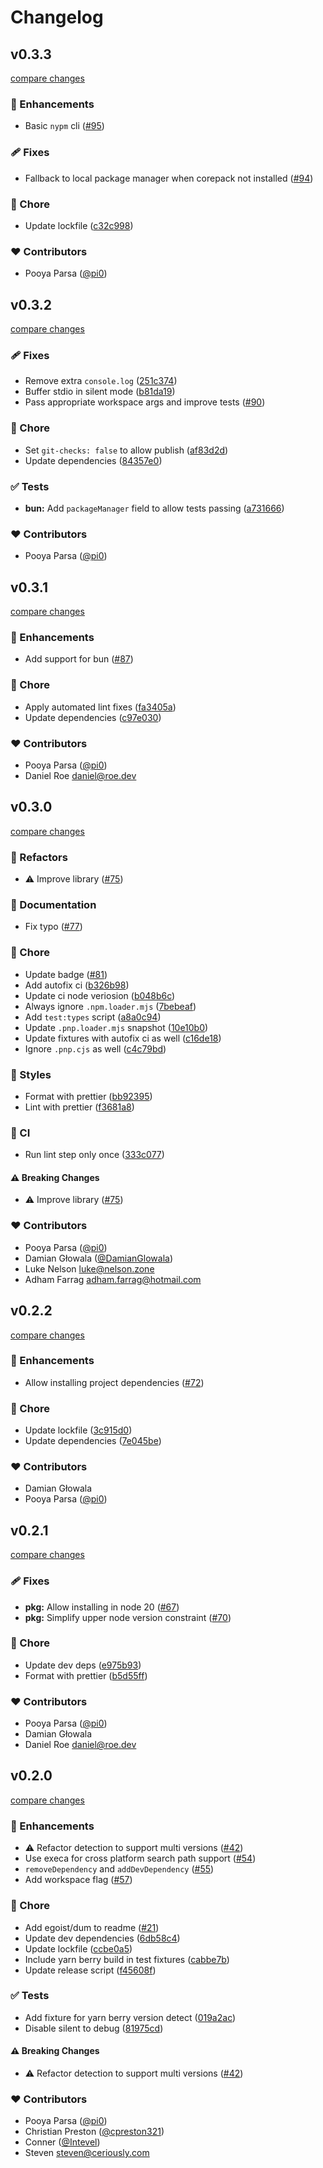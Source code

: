 # Changelog


## v0.3.3

[compare changes](https://github.com/unjs/nypm/compare/v0.3.2...v0.3.3)

### 🚀 Enhancements

- Basic `nypm` cli ([#95](https://github.com/unjs/nypm/pull/95))

### 🩹 Fixes

- Fallback to local package manager when corepack not installed ([#94](https://github.com/unjs/nypm/pull/94))

### 🏡 Chore

- Update lockfile ([c32c998](https://github.com/unjs/nypm/commit/c32c998))

### ❤️ Contributors

- Pooya Parsa ([@pi0](http://github.com/pi0))

## v0.3.2

[compare changes](https://github.com/unjs/nypm/compare/v0.3.1...v0.3.2)

### 🩹 Fixes

- Remove extra `console.log` ([251c374](https://github.com/unjs/nypm/commit/251c374))
- Buffer stdio in silent mode ([b81da19](https://github.com/unjs/nypm/commit/b81da19))
- Pass appropriate workspace args and improve tests ([#90](https://github.com/unjs/nypm/pull/90))

### 🏡 Chore

- Set `git-checks: false` to allow publish ([af83d2d](https://github.com/unjs/nypm/commit/af83d2d))
- Update dependencies ([84357e0](https://github.com/unjs/nypm/commit/84357e0))

### ✅ Tests

- **bun:** Add `packageManager` field to allow tests passing ([a731666](https://github.com/unjs/nypm/commit/a731666))

### ❤️ Contributors

- Pooya Parsa ([@pi0](http://github.com/pi0))

## v0.3.1

[compare changes](https://github.com/unjs/nypm/compare/v0.3.0...v0.3.1)

### 🚀 Enhancements

- Add support for bun ([#87](https://github.com/unjs/nypm/pull/87))

### 🏡 Chore

- Apply automated lint fixes ([fa3405a](https://github.com/unjs/nypm/commit/fa3405a))
- Update dependencies ([c97e030](https://github.com/unjs/nypm/commit/c97e030))

### ❤️ Contributors

- Pooya Parsa ([@pi0](http://github.com/pi0))
- Daniel Roe <daniel@roe.dev>

## v0.3.0

[compare changes](https://github.com/unjs/nypm/compare/v0.2.2...v0.3.0)

### 💅 Refactors

- ⚠️  Improve library ([#75](https://github.com/unjs/nypm/pull/75))

### 📖 Documentation

- Fix typo ([#77](https://github.com/unjs/nypm/pull/77))

### 🏡 Chore

- Update badge ([#81](https://github.com/unjs/nypm/pull/81))
- Add autofix ci ([b326b98](https://github.com/unjs/nypm/commit/b326b98))
- Update ci node veriosion ([b048b6c](https://github.com/unjs/nypm/commit/b048b6c))
- Always ignore `.npm.loader.mjs` ([7bebeaf](https://github.com/unjs/nypm/commit/7bebeaf))
- Add `test:types` script ([a8a0c94](https://github.com/unjs/nypm/commit/a8a0c94))
- Update `.pnp.loader.mjs` snapshot ([10e10b0](https://github.com/unjs/nypm/commit/10e10b0))
- Update fixtures with autofix ci as well ([c16de18](https://github.com/unjs/nypm/commit/c16de18))
- Ignore `.pnp.cjs` as well ([c4c79bd](https://github.com/unjs/nypm/commit/c4c79bd))

### 🎨 Styles

- Format with prettier ([bb92395](https://github.com/unjs/nypm/commit/bb92395))
- Lint with prettier ([f3681a8](https://github.com/unjs/nypm/commit/f3681a8))

### 🤖 CI

- Run lint step only once ([333c077](https://github.com/unjs/nypm/commit/333c077))

#### ⚠️  Breaking Changes

- ⚠️  Improve library ([#75](https://github.com/unjs/nypm/pull/75))

### ❤️  Contributors

- Pooya Parsa ([@pi0](http://github.com/pi0))
- Damian Głowala ([@DamianGlowala](http://github.com/DamianGlowala))
- Luke Nelson <luke@nelson.zone>
- Adham Farrag <adham.farrag@hotmail.com>

## v0.2.2

[compare changes](https://github.com/unjs/nypm/compare/v0.2.1...v0.2.2)


### 🚀 Enhancements

  - Allow installing project dependencies ([#72](https://github.com/unjs/nypm/pull/72))

### 🏡 Chore

  - Update lockfile ([3c915d0](https://github.com/unjs/nypm/commit/3c915d0))
  - Update dependencies ([7e045be](https://github.com/unjs/nypm/commit/7e045be))

### ❤️  Contributors

- Damian Głowala 
- Pooya Parsa ([@pi0](http://github.com/pi0))

## v0.2.1

[compare changes](https://github.com/unjs/nypm/compare/v0.2.0...v0.2.1)


### 🩹 Fixes

  - **pkg:** Allow installing in node 20 ([#67](https://github.com/unjs/nypm/pull/67))
  - **pkg:** Simplify upper node version constraint ([#70](https://github.com/unjs/nypm/pull/70))

### 🏡 Chore

  - Update dev deps ([e975b93](https://github.com/unjs/nypm/commit/e975b93))
  - Format with prettier ([b5d55ff](https://github.com/unjs/nypm/commit/b5d55ff))

### ❤️  Contributors

- Pooya Parsa ([@pi0](http://github.com/pi0))
- Damian Głowala 
- Daniel Roe <daniel@roe.dev>

## v0.2.0

[compare changes](https://github.com/unjs/nypm/compare/v0.1.0...v0.2.0)


### 🚀 Enhancements

  - ⚠️  Refactor detection to support multi versions ([#42](https://github.com/unjs/nypm/pull/42))
  - Use execa for cross platform search path support ([#54](https://github.com/unjs/nypm/pull/54))
  - `removeDependency` and `addDevDependency` ([#55](https://github.com/unjs/nypm/pull/55))
  - Add workspace flag ([#57](https://github.com/unjs/nypm/pull/57))

### 🏡 Chore

  - Add egoist/dum to readme ([#21](https://github.com/unjs/nypm/pull/21))
  - Update dev dependencies ([6db58c4](https://github.com/unjs/nypm/commit/6db58c4))
  - Update lockfile ([ccbe0a5](https://github.com/unjs/nypm/commit/ccbe0a5))
  - Include yarn berry build in test fixtures ([cabbe7b](https://github.com/unjs/nypm/commit/cabbe7b))
  - Update release script ([f45608f](https://github.com/unjs/nypm/commit/f45608f))

### ✅ Tests

  - Add fixture for yarn berry version detect ([019a2ac](https://github.com/unjs/nypm/commit/019a2ac))
  - Disable silent to debug ([81975cd](https://github.com/unjs/nypm/commit/81975cd))

#### ⚠️  Breaking Changes

  - ⚠️  Refactor detection to support multi versions ([#42](https://github.com/unjs/nypm/pull/42))

### ❤️  Contributors

- Pooya Parsa ([@pi0](http://github.com/pi0))
- Christian Preston ([@cpreston321](http://github.com/cpreston321))
- Conner ([@Intevel](http://github.com/Intevel))
- Steven <steven@ceriously.com>

